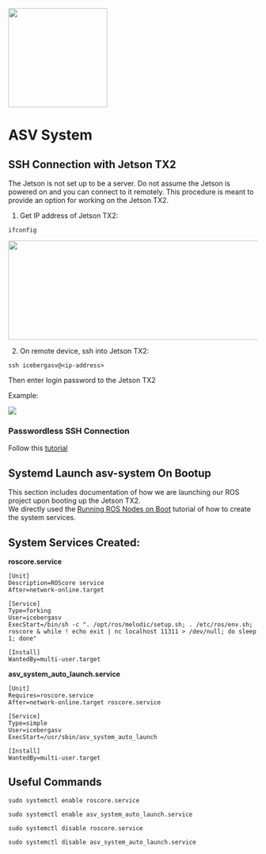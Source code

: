 <img src="https://user-images.githubusercontent.com/92492605/201941889-f4a18508-506d-4b2e-bd12-ac9e4553c2b9.png" width="200" height="200" />

# ASV System

## SSH Connection with Jetson TX2

The Jetson is not set up to be a server. Do not assume the Jetson is powered on and you can connect to it remotely. This procedure is meant to provide an option for working on the Jetson TX2.

1. Get IP address of Jetson TX2: 

```
ifconfig
```
<img src="https://user-images.githubusercontent.com/92492605/218271330-93005ce8-0429-4673-895f-51b6659d8e32.png" width="800" height="200" />

2. On remote device, ssh into Jetson TX2:

```
ssh icebergasv@<ip-address>

```
Then enter login password to the Jetson TX2  

Example:  

<img src="https://user-images.githubusercontent.com/92492605/218271575-f52604c0-daf6-4b34-b335-b051ccee7760.png"/>

### Passwordless SSH Connection
Follow this [tutorial](https://phoenixnap.com/kb/setup-passwordless-ssh)

## Systemd Launch asv-system On Bootup
This section includes documentation of how we are launching our ROS project upon booting up the Jetson TX2.   
We directly used the [Running ROS Nodes on Boot](https://mshields.name/blog/2022-03-16-running-ros-nodes-on-boot/) tutorial of how to create the system services.   

## System Services Created:
**roscore.service**
```
[Unit]
Description=ROScore service
After=network-online.target

[Service]
Type=forking
User=icebergasv
ExecStart=/bin/sh -c ". /opt/ros/melodic/setup.sh; . /etc/ros/env.sh; roscore & while ! echo exit | nc localhost 11311 > /dev/null; do sleep 1; done"

[Install]
WantedBy=multi-user.target

```
**asv_system_auto_launch.service**   
```
[Unit]
Requires=roscore.service
After=network-online.target roscore.service

[Service]
Type=simple
User=icebergasv
ExecStart=/usr/sbin/asv_system_auto_launch

[Install]
WantedBy=multi-user.target

```
## Useful Commands

```   
sudo systemctl enable roscore.service
```   

```   
sudo systemctl enable asv_system_auto_launch.service
```   

```
sudo systemctl disable roscore.service
```   

```
sudo systemctl disable asv_system_auto_launch.service
```


